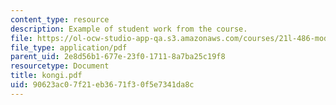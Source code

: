 ```yaml
---
content_type: resource
description: Example of student work from the course.
file: https://ol-ocw-studio-app-qa.s3.amazonaws.com/courses/21l-486-modern-drama-spring-2006/90623ac07f21eb3671f30f5e7341da8c_kongi.pdf
file_type: application/pdf
parent_uid: 2e8d56b1-677e-23f0-1711-8a7ba25c19f8
resourcetype: Document
title: kongi.pdf
uid: 90623ac0-7f21-eb36-71f3-0f5e7341da8c
---
```

